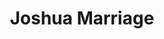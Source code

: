 ---
layout: contact-card
permalink: /joshua.marriage.html
ref: joshua.marriage
title: Joshua Marriage
name: Joshua Marriage
role: Veil Business Development Lead
portrait: joshuamarriage.jpg
vcard: /uploads/vcards/joshua-marriage.vcf
description: 'Veil Business Development Lead'
contact:
- 
  title: keybase.io/satoshua
  url: https://keybase.io/satoshua
- 
  title: satoshua@veil-project.com
  url: mailto:satoshua@veil-project.com
- 
  title: +1 (646) 679-2505
social:
- 
  title: twitter.com/satoshua
  url: https://twitter.com/satoshua
- 
  title: linkedin.com/in/satoshua
  url: https://llinkedin.com/in/satoshua
publications:
- 
  title: Joshua Marriage joins Veil Project
  url: /news/2019-07-joshuamarriage/
---